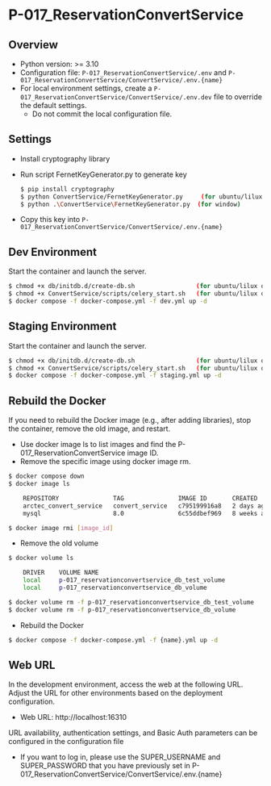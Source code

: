 # P-017_ReservationConvertService


## Overview

- Python version: >= 3.10
- Configuration file: `P-017_ReservationConvertService/.env` and `P-017_ReservationConvertService/ConvertService/.env.{name}` 
- For local environment settings, create a `P-017_ReservationConvertService/ConvertService/.env.dev` file to override the default settings.
  - Do not commit the local configuration file.

## Settings
- Install cryptography library
- Run script FernetKeyGenerator.py to generate key 
    ```bash
    $ pip install cryptography
    $ python ConvertService/FernetKeyGenerator.py     (for ubuntu/lilux or macos)
    $ python .\ConvertService\FernetKeyGenerator.py  (for window)
    ```

- Copy this key into `P-017_ReservationConvertService/ConvertService/.env.{name}`


## Dev Environment

Start the container and launch the server.

```bash
$ chmod +x db/initdb.d/create-db.sh                 (for ubuntu/lilux or macos)
$ chmod +x ConvertService/scripts/celery_start.sh   (for ubuntu/lilux or macos)
$ docker compose -f docker-compose.yml -f dev.yml up -d
```

## Staging Environment

Start the container and launch the server.

```bash
$ chmod +x db/initdb.d/create-db.sh                 (for ubuntu/lilux or macos)
$ chmod +x ConvertService/scripts/celery_start.sh   (for ubuntu/lilux or macos)
$ docker compose -f docker-compose.yml -f staging.yml up -d
```

## Rebuild the Docker

If you need to rebuild the Docker image (e.g., after adding libraries), stop the container, remove the old image, and restart.

  - Use docker image ls to list images and find the P-017_ReservationConvertService image ID.
  - Remove the specific image using docker image rm.
```bash
$ docker compose down
$ docker image ls

    REPOSITORY               TAG               IMAGE ID       CREATED       SIZE
    arctec_convert_service   convert_service   c795199916a8   2 days ago    421MB
    mysql                    8.0               6c55ddbef969   8 weeks ago   591MB

$ docker image rmi [image_id]
```
- Remove the old volume
```bash
$ docker volume ls

    DRIVER    VOLUME NAME
    local     p-017_reservationconvertservice_db_test_volume
    local     p-017_reservationconvertservice_db_volume

$ docker volume rm -f p-017_reservationconvertservice_db_test_volume 
$ docker volume rm -f p-017_reservationconvertservice_db_volume
```
- Rebuild the Docker
```bash
$ docker compose -f docker-compose.yml -f {name}.yml up -d
```


## Web URL
In the development environment, access the web at the following URL. Adjust the URL for other environments based on the deployment configuration.
- Web URL: http://localhost:16310

URL availability, authentication settings, and Basic Auth parameters can be configured in the configuration file
- If you want to log in, please use the SUPER_USERNAME and SUPER_PASSWORD that you have previously set in P-017_ReservationConvertService/ConvertService/.env.{name}